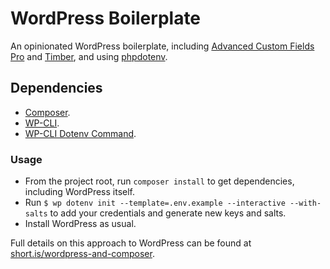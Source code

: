# WordPress Boilerplate

An opinionated WordPress boilerplate, including [Advanced Custom Fields Pro](https://www.advancedcustomfields.com/pro/) and [Timber](https://upstatement.com/timber/), and using [phpdotenv](https://github.com/vlucas/phpdotenv).


## Dependencies

* [Composer](https://getcomposer.org/download/).
* [WP-CLI](http://wp-cli.org/).
* [WP-CLI Dotenv Command](https://github.com/aaemnnosttv/wp-cli-dotenv-command).


### Usage
* From the project root, run `composer install` to get dependencies, including WordPress itself.
* Run `$ wp dotenv init --template=.env.example --interactive --with-salts` to add your credentials and generate new keys and salts.
* Install WordPress as usual.

Full details on this approach to WordPress can be found at [short.is/wordpress-and-composer](https://short.is/wordpress-and-composer).

